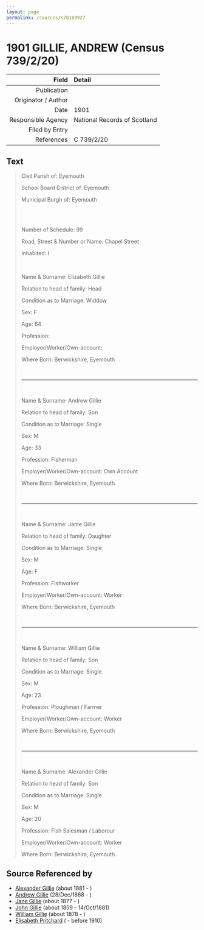 ```yaml
---
layout: page
permalink: /sources/s70189927
---
```


# 1901 GILLIE, ANDREW (Census 739/2/20)

Field | Detail
---:|:---
Publication | 
Originator / Author | 
Date | 1901
Responsible Agency | National Records of Scotland
Filed by Entry | 
References | C 739/2/20

## Text

> Civil Parish of: Eyemouth
>
> School Board District of: Eyemouth
>
> Municipal Burgh of: Eyemouth
>
> <br/>
>
> <br/>
>
> Number of Schedule: 99
>
> Road, Street & Number or Name: Chapel Street
>
> Inhabited: I
>
> <br/>
>
> Name & Surname: Elizabeth Gillie
>
> Relation to head of family: Head
>
> Condition as to Marriage: Widdow
>
> Sex: F
>
> Age: 64
>
> Profession:
>
> Employer/Worker/Own-account:
>
> Where Born: Berwickshire, Eyemouth
>
> <br/>
>
> ---
>
> <br/>
>
> Name & Surname: Andrew Gillie
>
> Relation to head of family: Son
>
> Condition as to Marriage: Single
>
> Sex: M
>
> Age: 33
>
> Profession: Fisherman
>
> Employer/Worker/Own-account: Own Account
>
> Where Born: Berwickshire, Eyemouth
>
> <br/>
>
> ---
>
> <br/>
>
> Name & Surname: Jame Gillie
>
> Relation to head of family: Daughter
>
> Condition as to Marriage: Single
>
> Sex: M
>
> Age: F
>
> Profession: Fishworker
>
> Employer/Worker/Own-account: Worker
>
> Where Born: Berwickshire, Eyemouth
>
> <br/>
>
> ---
>
> <br/>
>
> Name & Surname: William Gillie
>
> Relation to head of family: Son
>
> Condition as to Marriage: Single
>
> Sex: M
>
> Age: 23
>
> Profession: Ploughman / Farmer
>
> Employer/Worker/Own-account: Worker
>
> Where Born: Berwickshire, Eyemouth
>
> <br/>
>
> ---
>
> <br/>
>
> Name & Surname: Alexander Gillie
>
> Relation to head of family: Son
>
> Condition as to Marriage: Single
>
> Sex: M
>
> Age: 20
>
> Profession: Fish Salesman / Laborour
>
> Employer/Worker/Own-account: Worker
>
> Where Born: Berwickshire, Eyemouth
>

## Source Referenced by

* [Alexander Gillie](../people/@44750545@-alexander-gillie-b1881-d.md) (about 1881 - )
* [Andrew Gillie](../people/@60068056@-andrew-gillie-b1868-12-28-d.md) (28/Dec/1868 - )
* [Jane Gillie](../people/@33381968@-jane-gillie-b1877-d.md) (about 1877 - )
* [John Gillie](../people/@49104732@-john-gillie-b1859-d1881-10-14.md) (about 1859 - 14/Oct/1881)
* [William Gillie](../people/@42722433@-william-gillie-b1878-d.md) (about 1878 - )
* [Elisabeth Pritchard](../people/@8049072@-elisabeth-pritchard-b-d1910.md) ( - before 1910)
